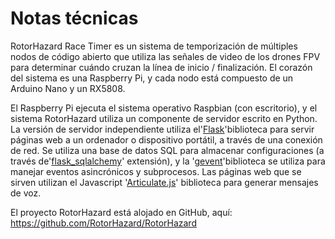 # Notas técnicas

RotorHazard Race Timer es un sistema de temporización de múltiples nodos de código abierto que utiliza las señales de video de los drones FPV para determinar cuándo cruzan la línea de inicio / finalización. El corazón del sistema es una Raspberry Pi, y cada nodo está compuesto de un Arduino Nano y un RX5808.

El Raspberry Pi ejecuta el sistema operativo Raspbian (con escritorio), y el sistema RotorHazard utiliza un componente de servidor escrito en Python. La versión de servidor independiente utiliza el'[Flask](http://flask.pocoo.org)'biblioteca para servir páginas web a un ordenador o dispositivo portátil, a través de una conexión de red. Se utiliza una base de datos SQL para almacenar configuraciones (a través de'[flask_sqlalchemy](http://flask-sqlalchemy.pocoo.org)' extensión), y la '[gevent](http://www.gevent.org)'biblioteca se utiliza para manejar eventos asincrónicos y subprocesos. Las páginas web que se sirven utilizan el Javascript '[Articulate.js](http://articulate.purefreedom.com)' biblioteca para generar mensajes de voz.

El proyecto RotorHazard está alojado en GitHub, aquí: https://github.com/RotorHazard/RotorHazard